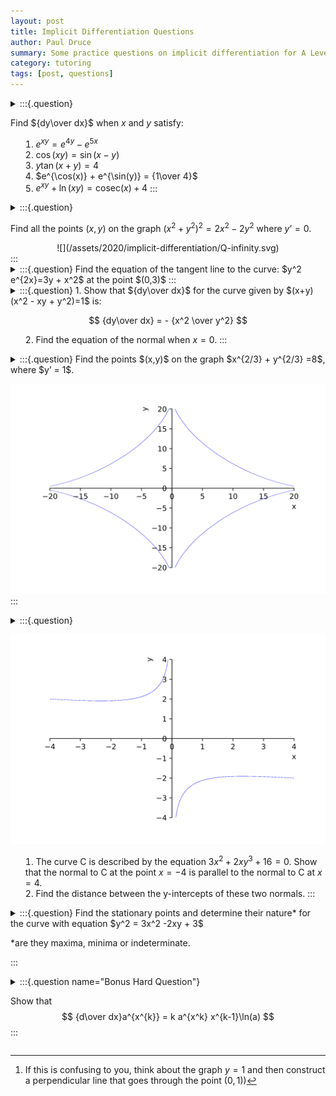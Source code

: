 ```yaml
---
layout: post
title: Implicit Differentiation Questions
author: Paul Druce
summary: Some practice questions on implicit differentiation for A Level students.
category: tutoring
tags: [post, questions]
---
```


<details>
<summary>
:::{.question}

Find ${dy\over dx}$ when $x$ and $y$ satisfy:

1. $e^{xy} = e^{4y} - e^{5x}$
2. $\cos(xy)=\sin(x-y)$
3. $y\tan(x+y) = 4$
4. $e^{\cos(x)} + e^{\sin(y)} = {1\over 4}$
5. $e^{xy} + \ln(xy) = \text{cosec}(x) + 4$
:::
</summary>
<u>Solutions</u>
We apply the derivative operator ${d\over dx}$ to each equation and rearrange to get ${dy\over dx} = \dots$. The step-by-step solutions for 1. is provided, and the final solutions to the others only being provided.

1. The left-hand side is equal to
  $${d\over dx}e^{xy} = e^{xy}\cdot {d\over dx}(xy) = e^{xy}(y+ x{dy\over dx}) = ye^{xy} + xe^{xy} {dy\over dx}.$$
  And the right-hand side is equal to
  $${d \over dx}(e^{4y} - e^{5x}) = e^{4y}{d\over dx}(4y) - e^{5x}{d\over dx(5x)} = 4e^{4y}{dy\over dx} - 5e^{5x}.$$
  So we have that:
  $$  
  ye^{xy} + xe^{xy}{dy\over dx} = 4e^{4y}{dy\over dx} - 5e^{5x}
  $$
  which rearranges to:
  $$
  xe^{xy}{dy\over dx} - 4e^{4y}{dy\over dx} = -ye^{xy} -5 e^{5x}.
  $$
  So we have that
  $$
  (xe^{xy} - 4e^{4y}) {dy\over dx} = -ye^{xy} - 5e^{5x}
  $$
  and finally so:
  $$
  {dy\over dx} = \frac{-ye^{xy} - 5e^{5x}}{xe^{xy} - 4e^{4y}} = \frac{ye^{xy} + 5e^{5x}}{ 4e^{4y}- xe^{xy}}
  $$
<br/>

2. $$ {dy\over dx} = \frac{\cos(x-y) + y\sin(xy)}{\cos(x-y) - x\sin(xy)} $$
3. $$ {dy\over dx} =\frac{-y\sec^2(x+y)}{\tan(x+y) +y\sec^2(x+y)} $$
4. $${dy\over dx} = \frac{\sin(x)e^{\cos(x)}}{\cos(y)e^{\sin(y)}}$$
5. $${dy\over dx} = -1 - \frac{xy \text{cosec}(x)\cot(x)}{xye^{xy} + 1}$$
</details>

<details>
<summary>
:::{.question}

Find all the points $(x,y)$ on the graph $(x^2+y^2)^2 = 2x^2 - 2y^2$ where $y’ = 0$.
<center>
![](/assets/2020/implicit-differentiation/Q-infinity.svg)
</center>
:::
</summary>
 - Step 1: Find an expression for ${dy\over dx}$ by taking the $x$ derivative of the equation:
  $$\begin{align}
  {d\over dx} (x^2+y^2)^2 &= {d\over dx}(2x^2- 2y^2) \\
  2(x^2 + y^2) {d\over dx}(x^2+y^2)&=4x - 4y {dy\over dx} \\
  2(x^2 + y^2)(2x +2y{dy\over dx})&=4x - 4y {dy\over dx} \\
  4y(x^2 + y^2){dy\over dx}+ 4y{dy\over dx}&=4x-4x(x^2 + y^2)\\
  {dy\over dx}&= {x(1-(x^2 + y^2))\over y(1+(x^2 + y^2))}
  \end{align}$$

  - Step 2: Solve ${dy\over dx}=0$. This occurs when $x = 0$ and $y\neq 0$. Substituing this into the equation for the curve, we have that $y^4 = -2y^2$, which if $y\neq 0$, leaves $y^2 =-2$, which has no real solutions. So we are left with the requirement that $1-(x^2 + y^2)=0$. So we have that the equation of the curve becomes $1 = 2x^2 - 2y^2$. We can elimate either $x$ or $y$ using the equation $1 = x^2 + y^2$ - I will choose to eliminate $x^2$. Then we have that $x^2 = 1-y^2$. So
    $$1=2x^2 -2y^2 = 2(1-y^2)-2y^2 = 2-4y^2.$$
    So we have that $4y^2 = 1$, which gives us solutions of $y = \pm {1\over 2}$. Thus we have that
    $$x^2 = 1-(\pm {1\over 2})^2 = 1-{1\over 4} = {3\over 4}.$$
    Giving $x = \pm {\sqrt{3}\over 2}$.
    So the final solutions are:
    $$(x,y) = ({\sqrt{3}\over 2},{1\over 2}), \ (-{\sqrt{3}\over 2},{1\over 2}),\ ({\sqrt{3}\over 2},-{1\over 2}),\ (-{\sqrt{3}\over 2},-{1\over 2})  $$
</details>


<details>
<summary>
:::{.question}
Find the equation of the tangent line to the curve: $y^2 e^{2x}=3y + x^2$ at the point $(0,3)$
:::
</summary>
 - Step 1: Find an expression for ${dy\over dx}$ in terms of $(x,y)$.
  $$
  \begin{align}
  {d\over dx}(y^2 e^{2x}) &= {d\over dx}(3y + x^2)\\
    2y{dy\over dx}e^{2x} + 2y^2e^{2x}&=3{dy\over dx} + 2x.
  \end{align}
  $$
  After rearranging we have that
  $$
    \begin{align}
      (2ye^{2x} - 3){dy\over dx} &= 2x - 2y^2 e^{2x}\\
      {dy\over dx}&= \frac{2x - 2y^2 e^{2x}}{(2ye^{2x} - 3)}.
    \end{align}
  $$
  Thus we have that ${dy\over dx}$ at the point $(x,y) = (0,3)$ is equal to ${dy\over dx} = -{18\over 3} = -6$. So the tangent line would have equation $y = -6x + c$, and intersects the original curve at the point $(0,3)$, thus $3 = -6\cdot 0 + c \implies c = 3$. Thus the tangent line has equation $y = -6x +3$.
</details>

<details>
<summary>
:::{.question}
1. Show that ${dy\over dx}$ for the curve given by $(x+y)(x^2 - xy + y^2)=1$ is:

$$
{dy\over dx} = - {x^2 \over y^2}
$$

2. Find the equation of the normal when $x=0$.
:::
</summary>
1.  To simplify the calculation we expand the brackets to get that
  $$ \begin{align}
    (x+y)(x^2-xy+y^2) &= x^3 - x^2y + xy^2 + yx^2 - xy^2 + y^3 \\
    &= x^3 + y^2.
  \end{align}
  $$
  So the equation is just $x^3 + y^3 = 1$, we then take the $x$ derivative to give:
  $$
  {dy\over dx} = 3x^2 + 3y^2 {dy\over dx} = 0,
  $$
  which rearranges to the answer.

2. At $x=0$, we have that $y^3 = 1$, which has solution $y=1$, so the tangent line at $(x,y)=(0,1)$ is given by $y = 0\cdot x + c$ as ${dy\over dx} = -\frac{0}{1} = 0$ at $(x,y)=(0,1)$. Thus the tangent line is a constant line $y = 1$. The normal equation [^normal] is therefore just $x=0$.

[^normal]: If this is confusing to you, think about the graph $y=1$ and then construct a perpendicular line that goes through the point $(0,1)$)

</details>


<details>
<summary>
:::{.question}
Find the points $(x,y)$ on the graph $x^{2/3} + y^{2/3} =8$, where $y’ = 1$.

![](/assets/2020/implicit-differentiation/Q-diamond.svg)
:::
</summary>
Taking the $x$ derivative of the equation we have that:
$$ {2\over 3}x^{-1/3} + {2\over 3}y^{-1 /3}{dy\over dx} = 0.
$$
Which rearranges to:
$$
{dy\over dx} = - {x^{-1/3}\over y^{-1/3}} = - \frac{y^{1/3}}{x^{1/3}}.
$$
This equals $1$, when $y^{1 /3} = - x^{1/3}$, and by cubing this equation we have that $y = - x$. So we need to simultaneously satisfy the equations $x^{2/3} + y^{2/3} =8$ and $y = -x$. Notice that $(-x)^{2/3} = ((-x)^{1/3})^2 = ((-1)^{1/3}x^{1/3})^2$, assuming we are only interested in the real^[There are also complex numbers which are the cube root of -1, but we will ignore those] solutions to this equation we have that $(-1)^2 x^{2/3}=x^{2/3}$. So we have that $2x^{2/3} = 8$, thus $x^2= 4^{3} = 64$ and thus $x=\pm 8$. So the points of the graph are $(x,y) = (8,-8),\ (-8,8)$.  
</details>


<details>
<summary>
:::{.question}

![](/assets/2020/implicit-differentiation/Q-3x2-2xy3.svg)

1. The curve C is described by the equation $3x^2 + 2xy^3 + 16 = 0$. Show that the normal to C at the point $x=-4$ is parallel to the normal to C at $x=4$.
2. Find the distance between the y-intercepts of these two normals.
:::
</summary>

1.  When $x=+ 4$ the equation simplifies to $y^3= -8$, with   $y=-2$ its solution. And when $x=-4$, we have that $y^3 = 8$ and thus $y=2$.

    The normal line to these points are then found by first finding the tangent line. To do this we need an expression for the gradient, $dy \over dx$, which we get by taking the $x$-derivative of the equation:
    $$\begin{align}
    6x + 2y^3 + 6xy{dy\over dx} = 0\\
    {dy\over dx} = {-3x -y^3 \over 3xy}
    \end{align}
    $$

    Thus the gradient at $(x,y) = (4,-2)$ is equal to
    $${dy \over dx} = {-12 + 8 \over -24 }=-{4\over 24} = -
    {1\over 6}.$$

    And the gradient at $(x,y) =(-4,2)$ is equal to
    $${dy\over dx} = {12 - 8 \over -24} = - {1\over 6}.$$
    As the tangents have the same gradient, the normal lines at these points will also have the same gradient, as the normal has the negative reciprocal gradient as the tangent, i.e. $m= 6$ for both normals.

2. The equations of the normals are $y = 6x+c$, where $c$ is the $y$-intercept. The normal to the point $(x,y) = (4,-2)$ needs to have $c = y-6x = -2 - 6\cdot 4 = -26$. The normal to the point $(x,y) = (-4,2)$ needs to have $c = 2+6\cdot 4 = 26$. So the distance between the $y$-intercepts is  $52$.
</details>

<details>
<summary>
:::{.question}
Find the stationary points and determine their nature* for the curve with equation $y^2 = 3x^2 -2xy + 3$

*are they maxima, minima or indeterminate.

:::
</summary>
1.  To find stationary points, we need to find the points where ${dy\over dx}=0$. So we take the $x$-derivative of the equation to get:
  $$
    2y{dy\over dx} = 6x -2y -2x{dy\over dx}.
  $$
  Which when rearranged gives:
  $$
   {dy\over dx} = \frac{3x-y}{y+x}.
  $$
  This equals zero when $3x-y=0$ and $y+x\neq 0$. So when $y=3x$. We need to then find solutions to $y=3x$ and $y^2 = 3x^2-2xy+3$, which we can do by substituting $y=3x$ in the original equation:
  $$\begin{align}
  (3x)^2 &= 3x^2 - 2x(3x) + 3\\
  9x^2&= 3x^3 - 6x^3 +3\\
  12x^2 &= 3\\
  x^2 &= {1\over 4}\\
  x &= \pm {1\over 2}.
  \end{align}
  $$
  So we have that the stationary points are given by
  $$
  (x,y) = (+{1\over 2}, +{3\over 2}),\ (-\frac{1}{2},-{3\over 2}).
  $$

2. To determine whether these stationary points are maximums or miminums (or indeterminates). We need to do the second-derivative test. We need an expression for ${d^2y \over dx^2}$, which we can get by taking the derivative of the expression for ${dy\over dx}$ using the quotient rule:
  $$\begin{align}
    {d^2y\over dx^2} &= \frac{(3-{dy\over dx})(y+x) - (3x-y)(1+{dy\over dx})}{(y+x)^2} \\
    &= \frac{3y-3x -3x+y - {dy\over dx}(y+x -3x+y)}{(y+x)^2}\\
    &= \frac{4y-6x - {dy\over dx}(2y-2x)}{(y+x)^2}.
    \end{align}
  $$
  Note that the points we are interested in have the property that ${dy\over dx}=0$. So we do not need to simplify this any further.

  For the point $(x,y) = ({1\over 2},{3\over 2})$ we have that:
  $$\begin{align}
  {d^2y\over dx^2} &= \frac{ \frac{12}{2}- \frac{6}{2} }{({3\over 2}+{1\over 2})^2} = \frac{6-4}{2^2}\\
  &= \frac{2}{4} =\frac{1}{2}> 0.
  \end{align}
  $$
  Meaning that the stationary point at $({1\over 2},{3\over 2})$ is a minimum.

  For the point $(x,y) = (-{1\over 2},-{3\over 2})$ we have that:
  $$\begin{align}
      {d^2y\over dx^2} = \frac{-6 + 4}{(-2)^2} = \frac{-2}{4} <0.
  \end{align}
  $$
  Making this stationary point a maximum.
</details>

<details>
<summary>
:::{.question name="Bonus Hard Question"}

Show that
$$
{d\over dx}a^{x^{k}} = k a^{x^k} x^{k-1}\ln(a)
$$
:::
</summary>
Rewrite the expression as $a^{x^k} = (e^{\ln(a)})^{^{x^k}} = e^{\ln(a)x^k}$. Now if we take the derivative we can use the fact that ${d\over dx}e^u = e^u{dx\over du}$.

$$\begin{align}
  {d\over dx}(a^{x^k}) &= {d\over dx}(e^{\ln(a)x^k}) = e^{\ln(x)x^k} {d\over dx}(\ln(a)x^k) \\
  &= e^{\ln(a)x^k}\ln(a) kx^{k-1}
\end{align}
$$
Notice that $a^{x^k} = e^{\ln(a)x^k}$, so we have the answer.
</details>
